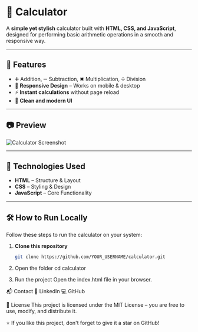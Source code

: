 # 🧮 Calculator

A **simple yet stylish** calculator built with **HTML, CSS, and JavaScript**, designed for performing basic arithmetic operations in a smooth and responsive way.

---

## 🚀 Features
- ➕ Addition, ➖ Subtraction, ✖ Multiplication, ➗ Division
- 📱 **Responsive Design** – Works on mobile & desktop
- ⚡ **Instant calculations** without page reload
- 🎨 **Clean and modern UI**

---

## 📷 Preview
![Calculator Screenshot](Screenshot(85).png)  

---

## 📂 Technologies Used
- **HTML** – Structure & Layout  
- **CSS** – Styling & Design  
- **JavaScript** – Core Functionality  

---

## 🛠 How to Run Locally
Follow these steps to run the calculator on your system:

1. **Clone this repository**  
   ```bash
   git clone https://github.com/YOUR_USERNAME/calculator.git
   
2. Open the folder
cd calculator

3. Run the project
Open the index.html file in your browser.

📬 Contact
💼 LinkedIn
💻 GitHub

📜 License
This project is licensed under the MIT License – you are free to use, modify, and distribute it.

⭐ If you like this project, don't forget to give it a star on GitHub!


